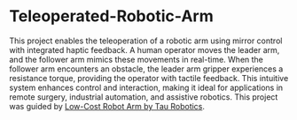 # Teleoperated-Robotic-Arm
This project enables the teleoperation of a robotic arm using mirror control with integrated haptic feedback. A human operator moves the leader arm, and the follower arm mimics these movements in real-time.
When the follower arm encounters an obstacle, the leader arm gripper experiences a resistance torque, providing the operator with tactile feedback. This intuitive system enhances control and interaction, making it ideal for applications in remote surgery, industrial automation, and assistive robotics. This project was guided by [Low-Cost Robot Arm by Tau Robotics](https://github.com/AlexanderKoch-Koch/low_cost_robot).
